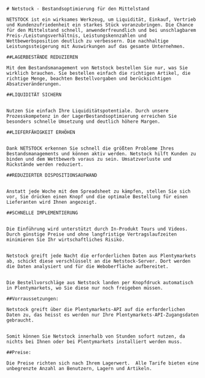     # Netstock - Bestandsoptimierung für den Mittelstand
     
    NETSTOCK ist ein wirksames Werkzeug, um Liquidität, Einkauf, Vertrieb und Kundenzufriedenheit ein starkes Stück voranzubringen. Die Chance für den Mittelstand schnell, anwenderfreundlich und bei unschlagbarem Preis-/Leistungsverhältnis, Leistungskennzahlen und Wettbewerbsposition deutlich zu verbessern. Die nachhaltige Leistungssteigerung mit Auswirkungen auf das gesamte Unternehmen.

	##LAGERBESTÄNDE REDUZIEREN

	Mit dem Bestandsmanagement von Netstock bestellen Sie nur, was Sie wirklich brauchen. Sie bestellen einfach die richtigen Artikel, die richtige Menge, beachten Bestellvorgaben und berücksichtigen Absatzveränderungen.

	##LIQUIDITÄT SICHERN


	Nutzen Sie einfach Ihre Liquiditätspotentiale. Durch unsere Prozesskompetenz in der LagerBestandsoptimierung erreichen Sie besonders schnelle Umsetzung und deutlich höhere Margen.

	##LIEFERFÄHIGKEIT ERHÖHEN


	Dank NETSTOCK erkennen Sie schnell die größten Probleme Ihres Bestandsmanagements und können aktiv werden. Netstock hilft Kunden zu binden und dem Wettbewerb voraus zu sein. Umsatzverluste und Rückstände werden reduziert.

	##REDUZIERTER DISPOSITIONSAUFWAND


	Anstatt jede Woche mit dem Spreadsheet zu kämpfen, stellen Sie sich vor, Sie drücken einen Knopf und die optimale Bestellung für einen Lieferanten wird Ihnen angezeigt.

	##SCHNELLE IMPLEMENTIERUNG


	Die Einführung wird unterstützt durch In-Produkt Tours und Videos. Durch günstige Preise und ohne langfristige Vertragslaufzeiten minimieren Sie Ihr wirtschaftliches Risiko.


	Netstock greift jede Nacht die erforderlichen Daten aus Plentymarkets ab, schickt diese verschlüsselt an die Netstock-Server. Dort werden die Daten analysiert und für die Weboberfläche aufbereitet. 


	Die Bestellvorschläge aus Netstock landen per Knopfdruck automatisch in Plentymarkets, wo Sie diese nur noch freigeben müssen.

	##Vorraussetzungen:

	Netstock greift über die Plentymarkets-API auf die erforderlichen Daten zu, das heisst es werden nur Ihre Plentymarkets-API-Zugangsdaten gebraucht. 


	Somit können Sie Netstock innerhalb von Stunden sofort nutzen, da nichts bei Ihnen oder bei Plentymarkets installiert werden muss.

	##Preise:

	Die Preise richten sich nach Ihrem Lagerwert.  Alle Tarife bieten eine unbegrenzte Anzahl an Benutzern, Lagern und Artikeln.
